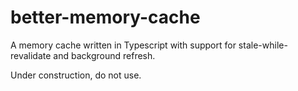 # better-memory-cache

A memory cache written in Typescript with support for stale-while-revalidate and background refresh.

Under construction, do not use.
